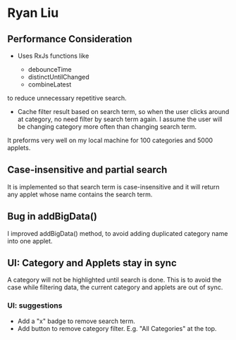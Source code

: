 # Ryan Liu

## Performance Consideration

* Uses RxJs functions like

  * debounceTime
  * distinctUntilChanged
  * combineLatest

to reduce unnecessary repetitive search.

* Cache filter result based on search term, so when the user clicks around at category, no need filter by search term again.  I assume the user will be changing category more often than changing search term.

It preforms very well on my local machine for 100 categories and 5000 applets.

## Case-insensitive and partial search

It is implemented so that search term is case-insensitive and it will return any applet whose name contains the search term.

## Bug in addBigData()

 I improved addBigData() method, to avoid adding duplicated category name into one applet.

## UI: Category and Applets stay in sync

A category will not be highlighted until search is done. This is to avoid the case while filtering data, the current category and applets are out of sync.

### UI: suggestions

* Add a "x" badge to remove search term.
* Add button to remove category filter. E.g. "All Categories" at the top.
